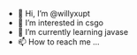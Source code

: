 - 👋 Hi, I’m @willyxupt
- 👀 I’m interested in csgo
- 🌱 I’m currently learning javase
- 📫 How to reach me ... 

<!---
willyxupt/willyxupt is a ✨ special ✨ repository because its `README.md` (this file) appears on your GitHub profile.
You can click the Preview link to take a look at your changes.
--->
